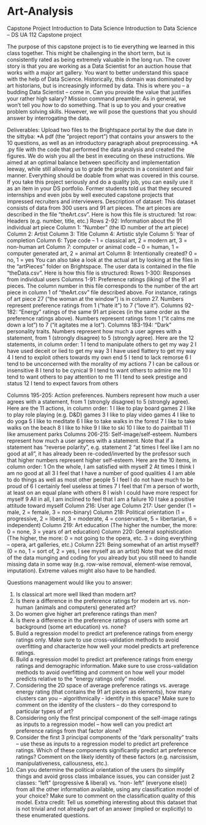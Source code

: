 # Art-Analysis
Capstone Project Introduction to Data Science
Introduction to Data Science – DS UA 112
Capstone project

The purpose of this capstone project is to tie everything we learned in this class together. This might be challenging in the short term, but is consistently rated as being extremely valuable in the long run. The cover story is that you are working as a Data Scientist for an auction house that works with a major art gallery. You want to better understand this space with the help of Data Science. Historically, this domain was dominated by art historians, but is increasingly informed by data. This is where you – a budding Data Scientist – come in. Can you provide the value that justifies your rather high salary?
Mission command preamble: As in general, we won’t tell you *how* to do something. That is up to you and your creative problem solving skills. However, we will pose the questions that you should answer by interrogating the data. 

Deliverables: Upload two files to the Brightspace portal by the due date in the sittyba:
*A pdf (the “project report”) that contains your answers to the 10 questions, as well as an introductory paragraph about preprocessing.
*A .py file with the code that performed the data analysis and created the figures.
We do wish you all the best in executing on these instructions. We aimed at an optimal balance between specificity and implementation leeway, while still allowing us to grade the projects in a consistent and fair manner.
Everything should be doable from what was covered in this course.
If you take this project seriously and do a quality job, you can easily use it as an item in your DS portfolio. Former students told us that they secured internships and even jobs by well executed capstone projects that impressed recruiters and interviewers.
Description of dataset: This dataset consists of data from 300 users and 91 art pieces.
The art pieces are described in the file “theArt.csv”. Here is how this file is structured: 1st row: Headers (e.g. number, title, etc.)
Rows 2-92: Information about the 91 individual art piece
Column 1: “Number” (the ID number of the art piece)
Column 2: Artist
Column 3: Title
Column 4: Artistic style
Column 5: Year of completion
Column 6: Type code – 1 = classical art, 2 = modern art, 3 = non-human art
Column 7: computer or animal code – 0 = human, 1 = computer generated art, 2 = animal art Column 8: Intentionally created? 0 = no, 1 = yes
You can also take a look at the actual art by looking at the files in the “artPieces” folder on Brightspace.
The user data is contained in the file “theData.csv”. Here is how this file is structured:
Rows 1-300: Responses from individual users
Columns 1-91: Preference ratings (liking) of the 91 art pieces. The column number in this file corresponds to the number of the art piece in column 1 of “theArt.csv” file described above. For instance, ratings of art piece 27 (“the woman at the window”) is in column 27. Numbers represent preference ratings from 1 (“hate it”) to 7 (“love it”).
Columns 92-182: “Energy” ratings of the same 91 art pieces (in the same order as the preference ratings above). Numbers represent ratings from 1 (“it calms me down a lot”) to 7 (“it agitates me a lot”).
Columns 183-194: “Dark” personality traits. Numbers represent how much a user agrees with a statement, from 1 (strongly disagree) to 5 (strongly agree). Here are the 12 statements, in column order:
1 I tend to manipulate others to get my way
2 I have used deceit or lied to get my way
3 I have used flattery to get my way
4 I tend to exploit others towards my own end
5 I tend to lack remorse
6 I tend to be unconcerned with the morality of my actions
7 I can be callous or insensitive
8 I tend to be cynical
9 I tend to want others to admire me
10 I tend to want others to pay attention to me
11 I tend to seek prestige and status
12 I tend to expect favors from others

Columns 195-205: Action preferences. Numbers represent how much a user agrees with a statement, from 1 (strongly disagree) to 5 (strongly agree). Here are the 11 actions, in column order:
1 I like to play board games
2 I like to play role playing (e.g. D&D) games
3 I like to play video games
4 I like to do yoga
5 I like to meditate
6 I like to take walks in the forest
7 I like to take walks on the beach
8 I like to hike
9 I like to ski
10 I like to do paintball
11 I like amusement parks
Columns 206-215: Self-image/self-esteem. Numbers represent how much a user agrees with a statement. Note that if a statement has “reverse polarity”, e.g. statement 2 “at times I feel like I am no good at all”, it has already been re-coded/inverted by the professor such that higher numbers represent higher self-esteem. Here are the 10 items, in column order:
1 On the whole, I am satisfied with myself
2 At times I think I am no good at all
3 I feel that I have a number of good qualities
4 I am able to do things as well as most other people
5 I feel I do not have much to be proud of
6 I certainly feel useless at times
7 I feel that I'm a person of worth, at least on an equal plane with others
8 I wish I could have more respect for myself
9 All in all, I am inclined to feel that I am a failure
10 I take a positive attitude toward myself
Column 216: User age
Column 217: User gender (1 = male, 2 = female, 3 = non-binary)
Column 218: Political orientation (1 = progressive, 2 = liberal, 3 = moderate, 4 = conservative,
5 = libertarian, 6 = independent)
Column 219: Art education (The higher the number, the more: 0 = none, 3 = years of art education)
Column 220: General sophistication (The higher, the more: 0 = not going to the opera, etc. 3 = doing everything – opera, art galleries, etc.)
Column 221: Being somewhat of an artist myself? (0 = no, 1 = sort of, 2 = yes, I see myself as an artist)
Note that we did most of the data munging and coding for you already but you still need to handle missing data in some way (e.g. row-wise removal, element-wise removal, imputation).
Extreme values might also have to be handled.

Questions management would like you to answer:
1) Is classical art more well liked than modern art?
2) Is there a difference in the preference ratings for modern art vs. non-human (animals and
computers) generated art?
3) Do women give higher art preference ratings than men?
4) Is there a difference in the preference ratings of users with some art background (some art
education) vs. none?
5) Build a regression model to predict art preference ratings from energy ratings only. Make sure
to use cross-validation methods to avoid overfitting and characterize how well your model
predicts art preference ratings.
6) Build a regression model to predict art preference ratings from energy ratings and
demographic information. Make sure to use cross-validation methods to avoid overfitting and
comment on how well your model predicts relative to the “energy ratings only” model.
7) Considering the 2D space of average preference ratings vs. average energy rating (that
contains the 91 art pieces as elements), how many clusters can you – algorithmically - identify in this space? Make sure to comment on the identity of the clusters – do they correspond to particular types of art?
8) Considering only the first principal component of the self-image ratings as inputs to a regression model – how well can you predict art preference ratings from that factor alone?
9) Consider the first 3 principal components of the “dark personality” traits – use these as inputs to a regression model to predict art preference ratings. Which of these components significantly predict art preference ratings? Comment on the likely identity of these factors (e.g. narcissism, manipulativeness, callousness, etc.).
10) Can you determine the political orientation of the users (to simplify things and avoid gross class imbalance issues, you can consider just 2 classes: “left” (progressive & liberal) vs. “non- left” (everyone else)) from all the other information available, using any classification model of your choice? Make sure to comment on the classification quality of this model.
Extra credit: Tell us something interesting about this dataset that is not trivial and not already part of an answer (implied or explicitly) to these enumerated questions.
